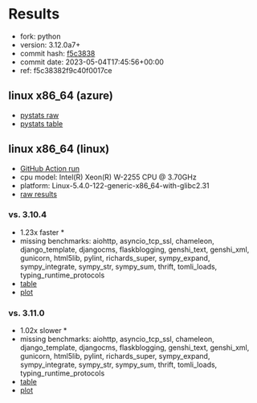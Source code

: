 # Results

- fork: python
- version: 3.12.0a7+
- commit hash: [f5c3838](https://github.com/python/cpython/commit/f5c3838)
- commit date: 2023-05-04T17:45:56+00:00
- ref: f5c38382f9c40f0017ce

## linux x86_64 (azure)

- [pystats raw](bm-20230504-azure-x86_64-python-f5c38382f9c40f0017ce-3.12.0a7%2B-f5c3838-pystats.json)
- [pystats table](bm-20230504-azure-x86_64-python-f5c38382f9c40f0017ce-3.12.0a7%2B-f5c3838-pystats.md)

## linux x86_64 (linux)

- [GitHub Action run](https://github.com/faster-cpython/benchmarking/actions/runs/4885872441)
- cpu model: Intel(R) Xeon(R) W-2255 CPU @ 3.70GHz
- platform: Linux-5.4.0-122-generic-x86_64-with-glibc2.31
- [raw results](bm-20230504-linux-x86_64-python-f5c38382f9c40f0017ce-3.12.0a7%2B-f5c3838.json)

### vs. 3.10.4

- 1.23x faster \*
- missing benchmarks: aiohttp, asyncio_tcp_ssl, chameleon, django_template, djangocms, flaskblogging, genshi_text, genshi_xml, gunicorn, html5lib, pylint, richards_super, sympy_expand, sympy_integrate, sympy_str, sympy_sum, thrift, tomli_loads, typing_runtime_protocols
- [table](bm-20230504-linux-x86_64-python-f5c38382f9c40f0017ce-3.12.0a7%2B-f5c3838-vs-3.10.4.md)
- [plot](bm-20230504-linux-x86_64-python-f5c38382f9c40f0017ce-3.12.0a7%2B-f5c3838-vs-3.10.4.png)

### vs. 3.11.0

- 1.02x slower \*
- missing benchmarks: aiohttp, asyncio_tcp_ssl, chameleon, django_template, djangocms, flaskblogging, genshi_text, genshi_xml, gunicorn, html5lib, pylint, richards_super, sympy_expand, sympy_integrate, sympy_str, sympy_sum, thrift, tomli_loads, typing_runtime_protocols
- [table](bm-20230504-linux-x86_64-python-f5c38382f9c40f0017ce-3.12.0a7%2B-f5c3838-vs-3.11.0.md)
- [plot](bm-20230504-linux-x86_64-python-f5c38382f9c40f0017ce-3.12.0a7%2B-f5c3838-vs-3.11.0.png)

